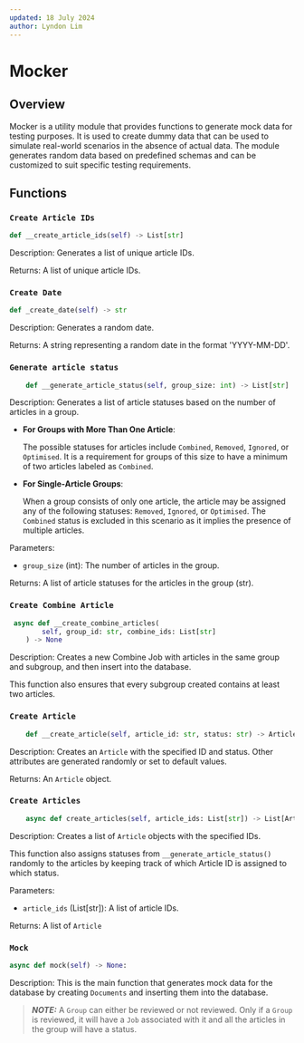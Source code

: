 ```yaml
---
updated: 18 July 2024
author: Lyndon Lim
---
```

# Mocker

## Overview
Mocker is a utility module that provides functions to generate mock data for testing purposes. It is used to create dummy data that can be used to simulate real-world scenarios in the absence of actual data. The module generates random data based on predefined schemas and can be customized to suit specific testing requirements.

## Functions

### `Create Article IDs`
```python
def __create_article_ids(self) -> List[str]
```
Description: Generates a list of unique article IDs.

Returns: A list of unique article IDs.

### `Create Date`
```python
def _create_date(self) -> str
```

Description: Generates a random date.

Returns: A string representing a random date in the format 'YYYY-MM-DD'.

### `Generate article status`
```python
    def __generate_article_status(self, group_size: int) -> List[str]
```

Description: Generates a list of article statuses based on the number of articles in a group. 

- **For Groups with More Than One Article**: 

  The possible statuses for articles include `Combined`, `Removed`, `Ignored`, or `Optimised`. It is a requirement for groups of this size to have a minimum of two articles labeled as `Combined`.

- **For Single-Article Groups**: 

  When a group consists of only one article, the article may be assigned any of the following statuses: `Removed`, `Ignored`, or `Optimised`. The `Combined` status is excluded in this scenario as it implies the presence of multiple articles.

Parameters:
- `group_size` (int): The number of articles in the group.

Returns: A list of article statuses for the articles in the group (str).

### `Create Combine Article`
```python
 async def __create_combine_articles(
        self, group_id: str, combine_ids: List[str]
    ) -> None
```

Description: Creates a new Combine Job with articles in the same group and subgroup, and then insert into the database.

This function also ensures that every subgroup created contains at least two articles.

### `Create Article`
```python
    def __create_article(self, article_id: str, status: str) -> Article
```

Description: Creates an `Article` with the specified ID and status. Other attributes are generated randomly or set to default values.

Returns: An `Article` object.

### `Create Articles`
```python
    async def create_articles(self, article_ids: List[str]) -> List[Article]
```

Description: Creates a list of `Article` objects with the specified IDs.

This function also assigns statuses from `__generate_article_status()` randomly to the articles by keeping track of which Article ID is assigned to which status.

Parameters:
- `article_ids` (List[str]): A list of article IDs.

Returns: A list of `Article`

### `Mock`
```python
async def mock(self) -> None:
```

Description: This is the main function that generates mock data for the database by creating `Documents` and inserting them into the database.

> **_NOTE:_**   A `Group` can either be reviewed or not reviewed. Only if a `Group` is reviewed, it will have a `Job` associated with it and all the articles in the group will have a status. 
